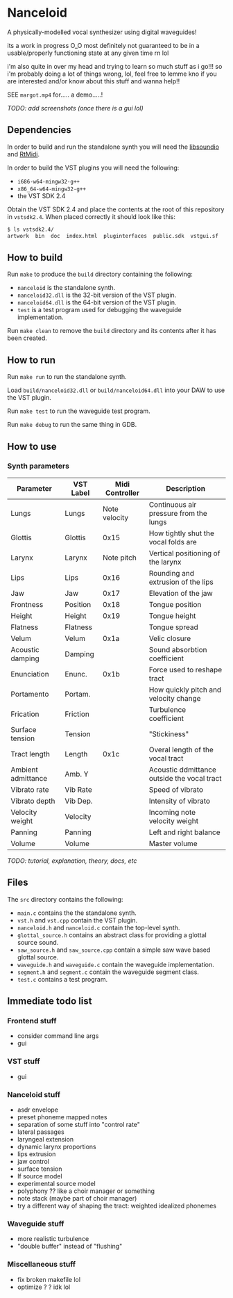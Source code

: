 # Nanceloid

A physically-modelled vocal synthesizer using digital waveguides!

its a work in progress O_O
most definitely not guaranteed to be in a usable/properly functioning state at any given time rn lol

i'm also quite in over my head and trying to learn so much stuff as i go!!! so i'm probably doing a lot of things wrong, lol, feel free to lemme kno if you are interested and/or know about this stuff and wanna help!!

SEE `margot.mp4` for..... a demo.....!

_TODO: add screenshots (once there is a gui lol)_

## Dependencies

In order to build and run the standalone synth you will need the [libsoundio](http://libsound.io/) and [RtMidi](https://github.com/thestk/rtmidi).

In order to build the VST plugins you will need the following:
- `i686-w64-mingw32-g++`
- `x86_64-w64-mingw32-g++`
- the VST SDK 2.4

Obtain the VST SDK 2.4 and place the contents at the root of this repository in `vstsdk2.4`.
When placed correctly it should look like this:
```bash
$ ls vstsdk2.4/
artwork  bin  doc  index.html  pluginterfaces  public.sdk  vstgui.sf
```

## How to build

Run `make` to produce the `build` directory containing the following:
- `nanceloid` is the standalone synth.
- `nanceloid32.dll` is the 32-bit version of the VST plugin.
- `nanceloid64.dll` is the 64-bit version of the VST plugin.
- `test` is a test program used for debugging the waveguide implementation.

Run `make clean` to remove the `build` directory and its contents after it has been created.

## How to run

Run `make run` to run the standalone synth.

Load `build/nanceloid32.dll` or `build/nanceloid64.dll` into your DAW to use the VST plugin.

Run `make test` to run the waveguide test program.

Run `make debug` to run the same thing in GDB.

## How to use

### Synth parameters

| Parameter          | VST Label | Midi Controller | Description                                 |
|--------------------|-----------|-----------------|---------------------------------------------|
| Lungs              | Lungs     | Note velocity   | Continuous air pressure from the lungs      |
| Glottis            | Glottis   | 0x15            | How tightly shut the vocal folds are        |
| Larynx             | Larynx    | Note pitch      | Vertical positioning of the larynx          |
| Lips               | Lips      | 0x16            | Rounding and extrusion of the lips          |
| Jaw                | Jaw       | 0x17            | Elevation of the jaw                        |
| Frontness          | Position  | 0x18            | Tongue position                             |
| Height             | Height    | 0x19            | Tongue height                               |
| Flatness           | Flatness  |                 | Tongue spread                               |
| Velum              | Velum     | 0x1a            | Velic closure                               |
| Acoustic damping   | Damping   |                 | Sound absorbtion coefficient                |
| Enunciation        | Enunc.    | 0x1b            | Force used to reshape tract                 |
| Portamento         | Portam.   |                 | How quickly pitch and velocity change       |
| Frication          | Friction  |                 | Turbulence coefficient                      |
| Surface tension    | Tension   |                 | "Stickiness"                                |
| Tract length       | Length    | 0x1c            | Overal length of the vocal tract            |
| Ambient admittance | Amb. Y    |                 | Acoustic ddmittance outside the vocal tract |
| Vibrato rate       | Vib Rate  |                 | Speed of vibrato                            |
| Vibrato depth      | Vib Dep.  |                 | Intensity of vibrato                        |
| Velocity weight    | Velocity  |                 | Incoming note velocity weight               |
| Panning            | Panning   |                 | Left and right balance                      |
| Volume             | Volume    |                 | Master volume                               |

_TODO: tutorial, explanation, theory, docs, etc_

## Files

The `src` directory contains the following:
- `main.c` contains the the standalone synth.
- `vst.h` and `vst.cpp` contain the VST plugin.
- `nanceloid.h` and `nanceloid.c` contain the top-level synth.
- `glottal_source.h` contains an abstract class for providing a glottal source sound.
- `saw_source.h` and `saw_source.cpp` contain a simple saw wave based glottal source.
- `waveguide.h` and `waveguide.c` contain the waveguide implementation.
- `segment.h` and `segment.c` contain the waveguide segment class.
- `test.c` contains a test program.

## Immediate todo list

### Frontend stuff
- consider command line args
- gui

### VST stuff
- gui

### Nanceloid stuff
- asdr envelope
- preset phoneme mapped notes
- separation of some stuff into "control rate"
- lateral passages
- laryngeal extension
- dynamic larynx proportions
- lips extrusion
- jaw control
- surface tension
- lf source model
- experimental source model
- polyphony ?? like a choir manager or something
- note stack (maybe part of choir manager)
- try a different way of shaping the tract: weighted idealized phonemes

### Waveguide stuff
- more realistic turbulence
- "double buffer" instead of "flushing"

### Miscellaneous stuff
- fix broken makefile lol
- optimize ? ? idk lol
